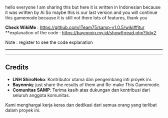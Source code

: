 hello everyone I am sharing this but here it is written in Indonesian because it was written by Ai So maybe this is our last version and you will continue this gamemode because it is still not there lots of features, thank you 

**Check WikiMe** : https://github.com/iTeam75/samp-v1.0.5/wiki#fitur
**explanation of the code : https://baynnniq.my.id/showthread.php?tid=2

Note : register to see the code explanation

---

---

## Credits

- **LNH ShiroNeko**: Kontributor utama dan pengembang inti proyek ini.
- **Baynnniq**: just share the results of them and Re-make This Gamemode.
- **Comunitas SAMP**: Terima kasih atas dukungan dan kontribusi dari seluruh anggota komunitas.

Kami menghargai kerja keras dan dedikasi dari semua orang yang terlibat dalam proyek ini.
